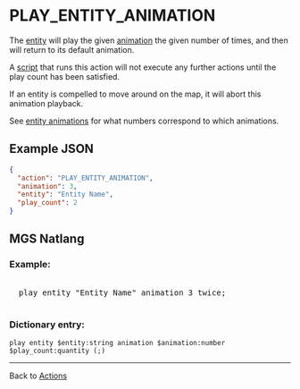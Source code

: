# PLAY_ENTITY_ANIMATION

The [entity](entities) will play the given [animation](tilesets/animations) the given number of times, and then will return to its default animation.

A [script](scripts) that runs this action will not execute any further actions until the play count has been satisfied.

If an entity is compelled to move around on the map, it will abort this animation playback.

See [entity animations](tilesets/animations) for what numbers correspond to which animations.

## Example JSON

```json
{
  "action": "PLAY_ENTITY_ANIMATION",
  "animation": 3,
  "entity": "Entity Name",
  "play_count": 2
}
```

## MGS Natlang

### Example:

<pre class="HyperMD-codeblock mgs">

  <span class="verb">play</span> <span class="sigil">entity</span> <span class="string">"Entity Name"</span> <span class="sigil">animation</span> <span class="number">3</span> <span class="number">twice</span><span class="terminator">;</span>

</pre>

### Dictionary entry:

```
play entity $entity:string animation $animation:number $play_count:quantity (;)
```

---

Back to [Actions](actions)
